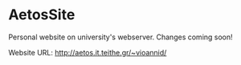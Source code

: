 # AetosSite
Personal website on university's webserver.
Changes coming soon!

Website URL:
http://aetos.it.teithe.gr/~vioannid/
